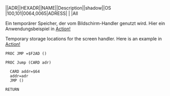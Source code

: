 ||ADR||HEXADR||NAME||Description||shadow||OS  
|100,101|$0064,$0065|ADRESS| | |All  
  
  
Ein temporärer Speicher, der vom Bildschirm-Handler genutzt wird. Hier ein Anwendungsbeispiel in [Action!](../OS_Vectors/index.md)  
  
Temporary storage locations for the screen handler. Here is an example in [Action!](../OS_Vectors/index.md)  
  
```
PROC JMP =$F2AD ()

PROC Jump (CARD adr)

  CARD addr=$64
  addr=adr
  JMP ()

RETURN
```
